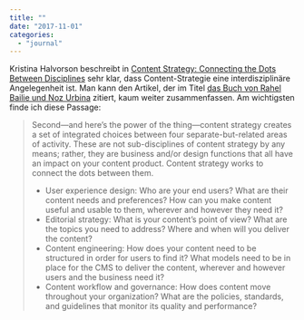 ```yaml
---
title: ""
date: "2017-11-01"
categories: 
  - "journal"
---
```


Kristina Halvorson beschreibt in [Content Strategy: Connecting the Dots Between Disciplines](http://braintraffic.com/blog/content-strategy-connecting-the-dots-between-disciplines) sehr klar, dass Content-Strategie eine interdisziplinäre Angelegenheit ist. Man kann den Artikel, der im Titel [das Buch von Rahel Bailie und Noz Urbina](http://thecontentstrategybook.com/) zitiert, kaum weiter zusammenfassen. Am wichtigsten finde ich diese Passage:

> Second—and here’s the power of the thing—content strategy creates a set of integrated choices between four separate-but-related areas of activity. These are not sub-disciplines of content strategy by any means; rather, they are business and/or design functions that all have an impact on your content product. Content strategy works to connect the dots between them.
> 
> - User experience design: Who are your end users? What are their content needs and preferences? How can you make content useful and usable to them, wherever and however they need it?
> - Editorial strategy: What is your content’s point of view? What are the topics you need to address? Where and when will you deliver the content?
> - Content engineering: How does your content need to be structured in order for users to find it? What models need to be in place for the CMS to deliver the content, wherever and however users and the business need it?
> - Content workflow and governance: How does content move throughout your organization? What are the policies, standards, and guidelines that monitor its quality and performance?
